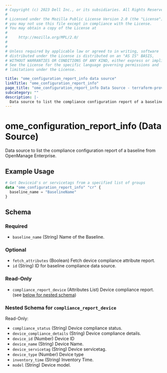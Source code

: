 ```yaml
---
# Copyright (c) 2023 Dell Inc., or its subsidiaries. All Rights Reserved.
# 
# Licensed under the Mozilla Public License Version 2.0 (the "License");
# you may not use this file except in compliance with the License.
# You may obtain a copy of the License at
# 
#     http://mozilla.org/MPL/2.0/
# 
# 
# Unless required by applicable law or agreed to in writing, software
# distributed under the License is distributed on an "AS IS" BASIS,
# WITHOUT WARRANTIES OR CONDITIONS OF ANY KIND, either express or implied.
# See the License for the specific language governing permissions and
# limitations under the License.

title: "ome_configuration_report_info data source"
linkTitle: "ome_configuration_report_info"
page_title: "ome_configuration_report_info Data Source - terraform-provider-ome"
subcategory: ""
description: |-
  Data source to list the compliance configuration report of a baseline from OpenManage Enterprise.
---
```


# ome_configuration_report_info (Data Source)

Data source to list the compliance configuration report of a baseline from OpenManage Enterprise.

## Example Usage

```terraform
# Get Deviceid's or servicetags from a specified list of groups
data "ome_configuration_report_info" "cr" {
  baseline_name = "BaselineName"
}
```

<!-- schema generated by tfplugindocs -->
## Schema

### Required

- `baseline_name` (String) Name of the Baseline.

### Optional

- `fetch_attributes` (Boolean) Fetch  device compliance attribute report.
- `id` (String) ID for baseline compliance data source.

### Read-Only

- `compliance_report_device` (Attributes List) Device compliance report. (see [below for nested schema](#nestedatt--compliance_report_device))

<a id="nestedatt--compliance_report_device"></a>
### Nested Schema for `compliance_report_device`

Read-Only:

- `compliance_status` (String) Device compliance status.
- `device_compliance_details` (String) Device compliance details.
- `device_id` (Number) Device ID
- `device_name` (String) Device Name.
- `device_servicetag` (String) Device servicetag.
- `device_type` (Number) Device type
- `inventory_time` (String) Inventory Time.
- `model` (String) Device model.